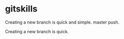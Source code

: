 # gitskills

Creating a new branch is quick and simple.
master push.

Creating a new branch is quick. 


